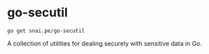 # go-secutil

```
go get snai.pe/go-secutil
```

A collection of utilities for dealing securely with sensitive data in Go.
